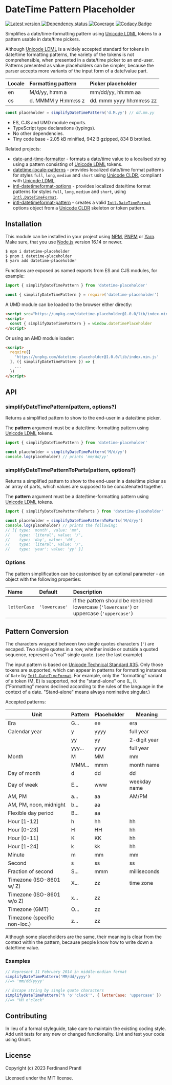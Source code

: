 # DateTime Pattern Placeholder

[![Latest version](https://img.shields.io/npm/v/datetime-placeholder)
 ![Dependency status](https://img.shields.io/librariesio/release/npm/datetime-placeholder)
](https://www.npmjs.com/package/datetime-placeholder)
[![Coverage](https://codecov.io/gh/prantlf/datetime-placeholder/branch/master/graph/badge.svg)](https://codecov.io/gh/prantlf/datetime-placeholder)
[![Codacy Badge](https://api.codacy.com/project/badge/Grade/9f1034029c0747a980cd49f64f16338b)](https://www.codacy.com/app/prantlf/datetime-placeholder?utm_source=github.com&amp;utm_medium=referral&amp;utm_content=prantlf/datetime-placeholder&amp;utm_campaign=Badge_Grade)

Simplifies a date/time-formatting pattern using [Unicode LDML] tokens to a pattern usable in date/time pickers.

Although [Unicode LDML] is a widely accepted standard for tokens in date/time formatting patterns, the variety of the tokens is not comprehensible, when presented in a date/time picker to an end-user. Patterns presented as value placeholders can be simpler, because the parser accepts more variants of the input form of a date/value part.

| Locale | Formatting pattern  | Picker placeholder          |
|:-------|:--------------------|:----------------------------|
| en     | M/d/yy, h:mm a      | mm/dd/yy, hh:mm aa          |
| cs     | d. MMMM y H:mm:ss z | dd. mmm yyyy hh:mm:ss zz    |

```js
const placeholder = simplifyDateTimePattern('d.M.yy') // dd.mm.yy
```

* ES, CJS and UMD module exports.
* TypeScript type declarations (typings).
* No other dependencies.
* Tiny code base - 2.05 kB minified, 942 B gzipped, 834 B brotlied.

Related projects:

* [date-and-time-formatter] - formats a date/time value to a localised string using a pattern consisting of [Unicode LDML] tokens.
* [datetime-locale-patterns] - provides localized date/time format patterns for styles `full`, `long`, `medium` and `short` using [Unicode CLDR], compliant with [Unicode LDML].
* [intl-datetimeformat-options] - provides localized date/time format patterns for styles `full`, `long`, `medium` and `short`, using [`Intl.DateTimeFormat`].
* [intl-datetimeformat-pattern] - creates a valid [`Intl.DateTimeFormat`] options object from a [Unicode CLDR] skeleton or token pattern.

## Installation

This module can be installed in your project using [NPM], [PNPM] or [Yarn]. Make sure, that you use [Node.js] version 16.14 or newer.

```sh
$ npm i datetime-placeholder
$ pnpm i datetime-placeholder
$ yarn add datetime-placeholder
```

Functions are exposed as named exports from ES and CJS modules, for example:

```js
import { simplifyDateTimePattern } from 'datetime-placeholder'
```

```js
const { simplifyDateTimePattern } = require('datetime-placeholder')
```

A UMD module can be loaded to the browser either directly:

```html
<script src="https://unpkg.com/datetime-placeholder@1.0.0/lib/index.min.js"></script>
<script>
  const { simplifyDateTimePattern } = window.dateTimePlaceholder
</script>
```

Or using an AMD module loader:

```html
<script>
  require([
    'https://unpkg.com/datetime-placeholder@1.0.0/lib/index.min.js'
  ], ({ simplifyDateTimePattern }) => {
    ...
  })
</script>
```

## API

### simplifyDateTimePattern(pattern, options?)

Returns a simplified pattern to show to the end-user in a date/time picker.

The **pattern** argument must be a date/time-formatting pattern using [Unicode LDML] tokens.

```js
import { simplifyDateTimePattern } from 'datetime-placeholder'

const placeholder = simplifyDateTimePattern('M/d/yy')
console.log(placeholder) // prints 'mm/dd/yy'
```

### simplifyDateTimePatternToParts(pattern, options?)

Returns a simplified pattern to show to the end-user in a date/time picker as an array of parts, which values are supposed to be concatenated together.

The **pattern** argument must be a date/time-formatting pattern using [Unicode LDML] tokens.

```js
import { simplifyDateTimePatternToParts } from 'datetime-placeholder'

const placeholder = simplifyDateTimePatternToParts('M/d/yy')
console.log(placeholder) // prints the following:
// [{ type: 'month', value: 'mm',
//    type: 'literal', value: '/',
//    type; 'day', value: 'dd',
//    type: 'literal', value: '/',
//    type: 'year': value: 'yy' }]
```

### Options

The pattern simplification can be customised by an optional parameter - an object with the following properties:

| Name         | Default       | Description |
|:-------------|:--------------|:------------|
| `letterCase` | `'lowercase'` | if the pattern should be rendered lowercase (`'lowercase'`) or uppercase (`'uppercase'`) |


## Pattern Conversion

The characters wrapped between two single quotes characters (`'`) are escaped.
Two single quotes in a row, whether inside or outside a quoted sequence,
represent a "real" single quote. (see the last example)

The input pattern is based on [Unicode Technical Standard #35].
Only those tokens are supported, which can appear in patterns for formatting
instances of `Date` by [`Intl.DateTimeFormat`]. For example, only the "formatting"
variant of a token (M, E) is supported, not the "stand-alone" one (L, i).
("Formatting" means declined according to the rules of the language
 in the context of a date. "Stand-alone" means always nominative singular.)

Accepted patterns:

| Unit                         | Pattern | Placeholder | Meaning      |
|------------------------------|---------|-------------|--------------|
| Era                          | G...    | ee          | era          |
| Calendar year                | y       | yyyy        | full year    |
|                              | yy      | yy          | 2-digit year |
|                              | yyy...  | yyyy        | full year    |
| Month                        | M | MM  | mm          | month number |
|                              | MMM...  | mmm         | month name   |
| Day of month                 | d | dd  | dd          | day number   |
| Day of week                  | E...    | www         | weekday name |
| AM, PM                       | a...    | aa          | AM/PM        |
| AM, PM, noon, midnight       | b...    | aa          |              |
| Flexible day period          | B...    | aa          |              |
| Hour [1-12]                  | h | hh  | hh          | hours        |
| Hour [0-23]                  | H | HH  | hh          |              |
| Hour [0-11]                  | K | KK  | hh          |              |
| Hour [1-24]                  | k | kk  | hh          |              |
| Minute                       | m | mm  | mm          | minutes      |
| Second                       | s | ss  | ss          | seconds      |
| Fraction of second           | S...    | mmm         | milliseconds |
| Timezone (ISO-8601 w/ Z)     | X...    | zz          | time zone    |
| Timezone (ISO-8601 w/o Z)    | x...    | zz          |              |
| Timezone (GMT)               | O...    | zz          |              |
| Timezone (specific non-loc.) | z...    | zz          |              |

Although some placeholders are the same, their meaning is clear from the context within the pattern, because people know how to write down a date/time value.

### Examples

```js
// Represent 11 February 2014 in middle-endian format
simplifyDateTimePattern('MM/dd/yyyy')
//=> 'mm/dd/yyyy'
```

```js
// Escape string by single quote characters
simplifyDateTimePattern("h 'o''clock'", { letterCase: 'uppercase' })
//=> "HH o'clock"
```

## Contributing

In lieu of a formal styleguide, take care to maintain the existing coding style.  Add unit tests for any new or changed functionality. Lint and test your code using Grunt.

## License

Copyright (c) 2023 Ferdinand Prantl

Licensed under the MIT license.

[Node.js]: http://nodejs.org/
[NPM]: https://www.npmjs.com/
[PNPM]: https://pnpm.io/
[Yarn]: https://yarnpkg.com/
[date-and-time-formatter]: https://github.com/prantlf/date-and-time-formatter
[datetime-locale-patterns]: https://github.com/prantlf/datetime-locale-patterns
[intl-datetimeformat-pattern]: https://github.com/caridy/intl-datetimeformat-pattern
[intl-datetimeformat-options]: https://github.com/prantlf/intl-datetimeformat-options
[Unicode LDML]: https://unicode.org/reports/tr35/
[Unicode CLDR]: https://cldr.unicode.org/
[`Intl.DateTimeFormat`]: https://developer.mozilla.org/en-US/docs/Web/JavaScript/Reference/Global_Objects/Intl/DateTimeFormat
[Unicode Technical Standard #35]: https://www.unicode.org/reports/tr35/tr35-dates.html#Date_Field_Symbol_Table
